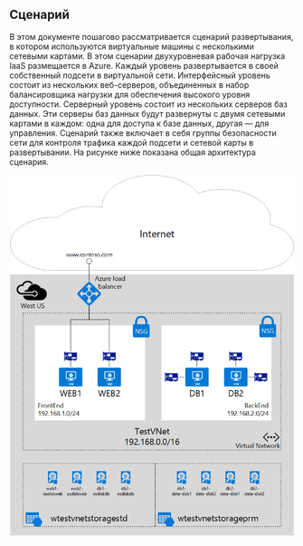 ## <a name="scenario"></a>Сценарий
В этом документе пошагово рассматривается сценарий развертывания, в котором используются виртуальные машины с несколькими сетевыми картами. В этом сценарии двухуровневая рабочая нагрузка IaaS размещается в Azure. Каждый уровень развертывается в своей собственный подсети в виртуальной сети. Интерфейсный уровень состоит из нескольких веб-серверов, объединенных в набор балансировщика нагрузки для обеспечения высокого уровня доступности. Серверный уровень состоит из нескольких серверов баз данных. Эти серверы баз данных будут развернуты с двумя сетевыми картами в каждом: одна для доступа к базе данных, другая — для управления. Сценарий также включает в себя группы безопасности сети для контроля трафика каждой подсети и сетевой карты в развертывании. На рисунке ниже показана общая архитектура сценария.  

![Сценарий с несколькими сетевыми картами](./media/virtual-network-deploy-multinic-scenario-include/Figure1.png)



<!--HONumber=Nov16_HO3-->


